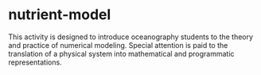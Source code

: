 # nutrient-model
This activity is designed to introduce oceanography students to the theory and practice of numerical modeling. Special attention is paid to the translation of a physical system into mathematical and programmatic representations.
